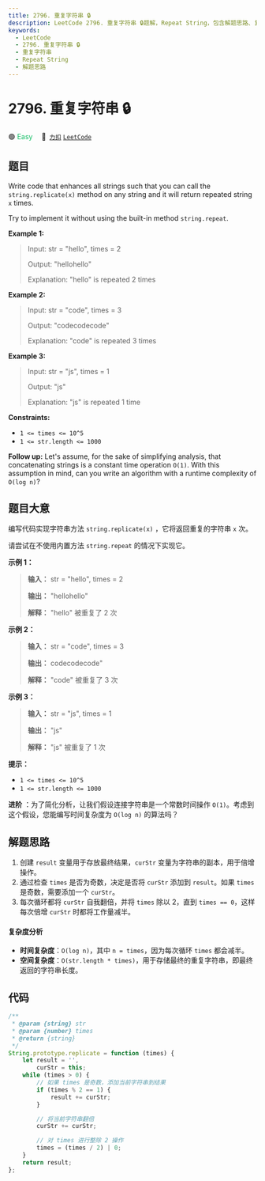 ```yaml
---
title: 2796. 重复字符串 🔒
description: LeetCode 2796. 重复字符串 🔒题解，Repeat String，包含解题思路、复杂度分析以及完整的 JavaScript 代码实现。
keywords:
  - LeetCode
  - 2796. 重复字符串 🔒
  - 重复字符串
  - Repeat String
  - 解题思路
---
```


# 2796. 重复字符串 🔒

🟢 <font color=#15bd66>Easy</font>&emsp; 🔗&ensp;[`力扣`](https://leetcode.cn/problems/repeat-string) [`LeetCode`](https://leetcode.com/problems/repeat-string)

## 题目

Write code that enhances all strings such that you can call the
`string.replicate(x)` method on any string and it will return repeated string
`x` times.

Try to implement it without using the built-in method `string.repeat`.

**Example 1:**

> Input: str = "hello", times = 2
>
> Output: "hellohello"
>
> Explanation: "hello" is repeated 2 times

**Example 2:**

> Input: str = "code", times = 3
>
> Output: "codecodecode"
>
> Explanation: "code" is repeated 3 times

**Example 3:**

> Input: str = "js", times = 1
>
> Output: "js"
>
> Explanation: "js" is repeated 1 time

**Constraints:**

- `1 <= times <= 10^5`
- `1 <= str.length <= 1000`

**Follow up:** Let's assume, for the sake of simplifying analysis, that
concatenating strings is a constant time operation `O(1)`. With this
assumption in mind, can you write an algorithm with a runtime complexity of
`O(log n)`?

## 题目大意

编写代码实现字符串方法 `string.replicate(x)` ，它将返回重复的字符串 `x` 次。

请尝试在不使用内置方法 `string.repeat` 的情况下实现它。

**示例 1：**

> **输入：** str = "hello", times = 2
>
> **输出：** "hellohello"
>
> **解释：** "hello" 被重复了 2 次

**示例 2：**

> **输入：** str = "code", times = 3
>
> **输出：** codecodecode"
>
> **解释：** "code" 被重复了 3 次

**示例 3：**

> **输入：** str = "js", times = 1
>
> **输出：** "js"
>
> **解释：** "js" 被重复了 1 次

**提示：**

- `1 <= times <= 10^5`
- `1 <= str.length <= 1000`

**进阶** ：为了简化分析，让我们假设连接字符串是一个常数时间操作 `O(1)`。考虑到这个假设，您能编写时间复杂度为 `O(log n)` 的算法吗？

## 解题思路

1. 创建 `result` 变量用于存放最终结果，`curStr` 变量为字符串的副本，用于倍增操作。
2. 通过检查 `times` 是否为奇数，决定是否将 `curStr` 添加到 `result`。如果 `times` 是奇数，需要添加一个 `curStr`。
3. 每次循环都将 `curStr` 自我翻倍，并将 `times` 除以 2，直到 `times == 0`，这样每次倍增 `curStr` 时都将工作量减半。

#### 复杂度分析

- **时间复杂度**：`O(log n)`，其中 `n = times`，因为每次循环 `times` 都会减半。
- **空间复杂度**：`O(str.length * times)`，用于存储最终的重复字符串，即最终返回的字符串长度。

## 代码

```javascript
/**
 * @param {string} str
 * @param {number} times
 * @return {string}
 */
String.prototype.replicate = function (times) {
	let result = '',
		curStr = this;
	while (times > 0) {
		// 如果 times 是奇数，添加当前字符串到结果
		if (times % 2 == 1) {
			result += curStr;
		}

		// 将当前字符串翻倍
		curStr += curStr;

		// 对 times 进行整除 2 操作
		times = (times / 2) | 0;
	}
	return result;
};
```

